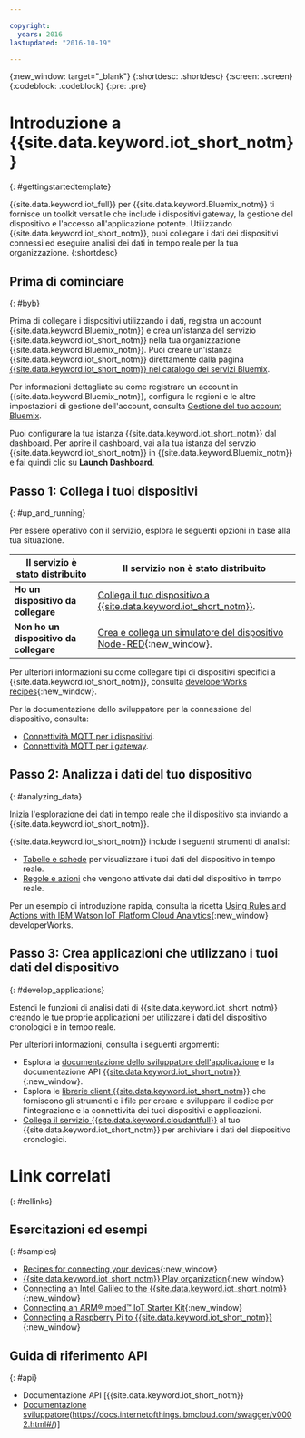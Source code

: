 ```yaml
---

copyright:
  years: 2016
lastupdated: "2016-10-19"

---
```


{:new_window: target="\_blank"}
{:shortdesc: .shortdesc}
{:screen: .screen}
{:codeblock: .codeblock}
{:pre: .pre}

# Introduzione a {{site.data.keyword.iot_short_notm}}
{: #gettingstartedtemplate}

{{site.data.keyword.iot_full}} per {{site.data.keyword.Bluemix_notm}} ti fornisce un toolkit versatile che include i dispositivi gateway, la gestione del dispositivo e l'accesso all'applicazione potente. Utilizzando {{site.data.keyword.iot_short_notm}}, puoi collegare i dati dei dispositivi connessi ed eseguire analisi dei dati in tempo reale per la tua organizzazione.
{:shortdesc}

## Prima di cominciare
{: #byb}

Prima di collegare i dispositivi utilizzando i dati, registra un account {{site.data.keyword.Bluemix_notm}} e crea un'istanza del servizio {{site.data.keyword.iot_short_notm}} nella tua organizzazione {{site.data.keyword.Bluemix_notm}}. Puoi creare un'istanza {{site.data.keyword.iot_short_notm}} direttamente dalla pagina [{{site.data.keyword.iot_short_notm}} nel catalogo dei servizi Bluemix](https://console.{DomainName}/catalog/services/internet-of-things-platform/).  

Per informazioni dettagliate su come registrare un account in {{site.data.keyword.Bluemix_notm}}, configura le regioni e le altre impostazioni di gestione dell'account, consulta [Gestione del tuo account Bluemix](https://console.ng.bluemix.net/docs/admin/account.html#signup).

Puoi configurare la tua istanza {{site.data.keyword.iot_short_notm}} dal dashboard. Per aprire il dashboard, vai alla tua istanza del servzio {{site.data.keyword.iot_short_notm}} in  {{site.data.keyword.Bluemix_notm}} e fai quindi clic su **Launch Dashboard**.

## Passo 1: Collega i tuoi dispositivi
{: #up_and_running}

Per essere operativo con il servizio, esplora le seguenti opzioni in base alla tua situazione.

   |   Il servizio è stato distribuito | Il servizio non è stato distribuito
  ------------- | -------------
  **Ho un dispositivo da collegare** | [Collega il tuo dispositivo a {{site.data.keyword.iot_short_notm}}](iotplatform_task.html#iotplatform_task).| Esplora la connessione del dispositivo nella demo [Play organization](http://discover-iot.eu-gb.mybluemix.net/?cm_mc_uid=44491599487314618721024&cm_mc_sid_50200000=1462798151#/play){:new_window}.
  **Non ho un dispositivo da collegare** | [Crea e collega un simulatore del dispositivo Node-RED](nodereddevice_sample.html){:new_window}. | Introduzione a [Watson IoT Platform Starter](https://console.ng.bluemix.net/docs/starters/IoT/iot500.html){:new_window}.
Per ulteriori informazioni su come collegare tipi di dispositivi specifici a {{site.data.keyword.iot_short_notm}}, consulta [developerWorks recipes](https://developer.ibm.com/recipes/tutorials/category/internet-of-things-iot/){:new_window}.  

Per la documentazione dello sviluppatore per la connessione del dispositivo, consulta:
- [Connettività MQTT per i dispositivi](devices/mqtt.html).
- [Connettività MQTT per i gateway](gateways/mqtt.html).

## Passo 2: Analizza i dati del tuo dispositivo
{: #analyzing_data}

Inizia l'esplorazione dei dati in tempo reale che il dispositivo sta inviando a {{site.data.keyword.iot_short_notm}}.

{{site.data.keyword.iot_short_notm}} include i seguenti strumenti di analisi:  
- [Tabelle e schede](data_visualization.html) per visualizzare i tuoi dati del dispositivo in tempo reale.
- [Regole e azioni](analytics.html) che vengono attivate dai dati del dispositivo in tempo reale.

Per un esempio di introduzione rapida, consulta la ricetta [Using Rules and Actions with IBM Watson IoT Platform Cloud Analytics](https://developer.ibm.com/recipes/tutorials/using-rules-and-actions-with-ibm-watson-iot-platform-cloud-analytics/){:new_window} developerWorks.

## Passo 3: Crea applicazioni che utilizzano i tuoi dati del dispositivo
{: #develop_applications}

Estendi le funzioni di analisi dati di {{site.data.keyword.iot_short_notm}} creando le tue proprie applicazioni per utilizzare i dati del dispositivo cronologici e in tempo reale.

Per ulteriori informazioni, consulta i seguenti argomenti:   
- Esplora la [documentazione dello sviluppatore dell'applicazione](applications/api.html) e la documentazione API [{{site.data.keyword.iot_short_notm}}](https://docs.internetofthings.ibmcloud.com/swagger/v0002.html#/){:new_window}.
- Esplora le [librerie client {{site.data.keyword.iot_short_notm}}](iot_platform_client_lib.html) che forniscono gli strumenti e i file per creare e sviluppare il codice per l'integrazione e la connettività dei tuoi dispositivi e applicazioni.
- [Collega il servizio {{site.data.keyword.cloudantfull}}](cloudant_connector.html) al tuo {{site.data.keyword.iot_short_notm}} per archiviare i dati del dispositivo cronologici.




# Link correlati
{: #rellinks}
## Esercitazioni ed esempi
{: #samples}
* [Recipes for connecting your devices](https://developer.ibm.com/recipes/tutorials/category/internet-of-things-iot/){:new_window}
* [{{site.data.keyword.iot_short_notm}} Play organization](https://play.internetofthings.ibmcloud.com/){:new_window}
* [Connecting an Intel Galileo to the {{site.data.keyword.iot_short_notm}}](https://developer.ibm.com/recipes/tutorials/connect-an-intel-galileo-to-the-internet-of-things-foundation-connect/){:new_window}
* [Connecting an ARM® mbed™ IoT Starter Kit](https://developer.ibm.com/recipes/tutorials/arm-mbed-iot-starter-kit-part-1/){:new_window}
* [Connecting a Raspberry Pi to {{site.data.keyword.iot_short_notm}}](https://developer.ibm.com/recipes/tutorials/raspberry-pi-4/){:new_window}

## Guida di riferimento API
{: #api}
* Documentazione API [{{site.data.keyword.iot_short_notm}}
* [Documentazione sviluppatore](developer_doc_overview.html)(https://docs.internetofthings.ibmcloud.com/swagger/v0002.html#/)]

